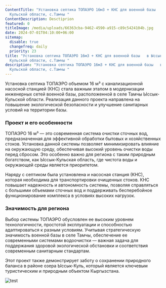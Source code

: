 ```yaml
---
ContentTitle: "Установка септика ТОПАЭРО 16м3 + КНС для военной базы   в Ыссык -
  Кульской области, с.Тамчы "
ContentDescription: Desctiprion
featured: 0
titleImage: /media/uploads/66363cba-9462-4590-a915-c89c5424104b.jpg
date: 2024-07-01T04:10:00+06:00
sitemap:
  disable: true
  changefreq: daily
  priority: 23
title: "Установка септика ТОПАЭРО 16м3 + КНС для военной базы   в Ыссык -
  Кульской области, с.Тамчы "
description: "Установка септика ТОПАЭРО 16м3 + КНС для военной базы   в Ыссык -
  Кульской области, с.Тамчы "
---
```

Установка септика ТОПАЭРО объемом 16 м³ с канализационной насосной станцией (КНС) стала важным этапом в модернизации инженерных сетей военной базы, расположенной в селе Тамчы Ыссык-Кульской области. Реализация данного проекта направлена на повышение экологической безопасности и улучшение санитарных условий на территории базы.

### Проект и его особенности

ТОПАЭРО 16 м³ — это современная система очистки сточных вод, предназначенная для эффективной обработки бытовых и хозяйственных стоков. Установка данной системы позволяет минимизировать влияние на окружающую среду, обеспечивая высокий уровень очистки воды перед сбросом. Это особенно важно для региона с таким природным богатством, как Ыссык-Кульская область, где чистота воды и окружающей среды является приоритетом.

Наряду с септиком была установлена и насосная станция (КНС), которая необходима для транспортировки очищенных стоков. КНС повышает надежность и автономность системы, позволяя справляться с большими объемами сточных вод и поддерживать бесперебойное функционирование комплекса в условиях высоких нагрузок.

### Значимость для региона

Выбор системы ТОПАЭРО обусловлен ее высоким уровнем технологичности, простотой эксплуатации и способностью адаптироваться к разным условиям. Учитывая стратегическую значимость военной базы в селе Тамчы, обеспечение ее современными системами водоочистки — важная задача для поддержания здоровой экологической обстановки и соответствия современным санитарным стандартам.

Этот проект также демонстрирует заботу о сохранении природного баланса в районе озера Ыссык-Куль, который является ключевым туристическим и природным объектом Кыргызстана.

![test](/media/uploads/untitled_7_.jpg "title")
